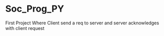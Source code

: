 # Soc_Prog_PY
First Project 
Where Client send a req to server and server acknowledges with client request
